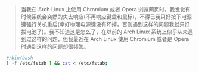 > 当我在 Arch Linux 上使用 Chromium 或者 Opera 浏览网页时，我发觉有时候系统会突然的失去响应(不再响应键盘和鼠标)，不得已我只好按下电源键强行关机重启(幸好物理电源键没有坏掉，否则遇到这样的问题我就只好拔电池了)。我不知道这是怎么了，在以前的 Arch Linux 系统上似乎从未遇到过这样的问题，但我最近在 Arch Linux 使用 Chromium 或者是 Opera 时遇到这样的问题却很频繁。

``` Bash
#/bin/bash
[ -f /etc/fstab ] && cat < /etc/fstab;

```
